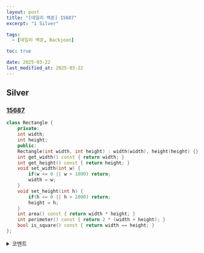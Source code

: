 ```yaml
---
layout: post
title: "[데일리 백준] 15687"
excerpt: "1 Silver"

tags:
  - [데일리 백준, Backjoon]

toc: true

date: 2025-03-22
last_modified_at: 2025-03-22
---
```

## Silver
### [15687][def]

```c++
class Rectangle {
    private:
    int width;
    int height;
    public:
    Rectangle(int width, int height) : width(width), height(height) {}
    int get_width() const { return width; }
    int get_height() const { return height; }
    void set_width(int w) { 
        if(w <= 0 || w > 1000) return;
        width = w;
    }
    void set_height(int h) {
        if(h <= 0 || h > 2000) return;
        height = h;
    }
    int area() const { return width * height; }
    int perimeter() const { return 2 * (width + height); }
    bool is_square() const { return width == height; }
};
```

<details>
<summary>코멘트</summary>
<div markdown="1">

- 클래스 구현 (날먹)  

</div>
</details>

[def]: https://www.acmicpc.net/problem/15687